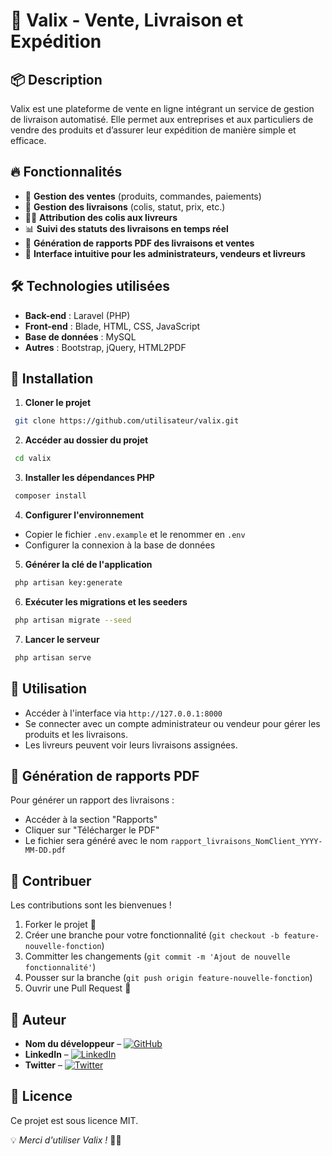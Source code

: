 # 🚀 Valix - Vente, Livraison et Expédition

## 📦 Description
Valix est une plateforme de vente en ligne intégrant un service de gestion de livraison automatisé. Elle permet aux entreprises et aux particuliers de vendre des produits et d’assurer leur expédition de manière simple et efficace.

## 🔥 Fonctionnalités

- 🛒 **Gestion des ventes** (produits, commandes, paiements)
- 🚚 **Gestion des livraisons** (colis, statut, prix, etc.)
- 👨‍✈️ **Attribution des colis aux livreurs**
- 📊 **Suivi des statuts des livraisons en temps réel**
- 📄 **Génération de rapports PDF des livraisons et ventes**
- 🎨 **Interface intuitive pour les administrateurs, vendeurs et livreurs**

## 🛠 Technologies utilisées

- **Back-end** : Laravel (PHP)
- **Front-end** : Blade, HTML, CSS, JavaScript
- **Base de données** : MySQL
- **Autres** : Bootstrap, jQuery, HTML2PDF

## 🚀 Installation

1. **Cloner le projet**

```bash
 git clone https://github.com/utilisateur/valix.git
```

2. **Accéder au dossier du projet**

```bash
 cd valix
```

3. **Installer les dépendances PHP**

```bash
 composer install
```

4. **Configurer l'environnement**

- Copier le fichier `.env.example` et le renommer en `.env`
- Configurer la connexion à la base de données

5. **Générer la clé de l'application**

```bash
 php artisan key:generate
```

6. **Exécuter les migrations et les seeders**

```bash
 php artisan migrate --seed
```

7. **Lancer le serveur**

```bash
 php artisan serve
```

## 🎯 Utilisation

- Accéder à l'interface via `http://127.0.0.1:8000`
- Se connecter avec un compte administrateur ou vendeur pour gérer les produits et les livraisons.
- Les livreurs peuvent voir leurs livraisons assignées.

## 📄 Génération de rapports PDF

Pour générer un rapport des livraisons :

- Accéder à la section "Rapports"
- Cliquer sur "Télécharger le PDF"
- Le fichier sera généré avec le nom `rapport_livraisons_NomClient_YYYY-MM-DD.pdf`

## 🤝 Contribuer

Les contributions sont les bienvenues !

1. Forker le projet 🍴
2. Créer une branche pour votre fonctionnalité (`git checkout -b feature-nouvelle-fonction`)
3. Committer les changements (`git commit -m 'Ajout de nouvelle fonctionnalité'`)
4. Pousser sur la branche (`git push origin feature-nouvelle-fonction`)
5. Ouvrir une Pull Request 🚀

## 👤 Auteur

- **Nom du développeur** – [![GitHub](https://img.shields.io/badge/GitHub-000?logo=github&logoColor=white)](https://github.com/dominiqsoro)
- **LinkedIn** – [![LinkedIn](https://img.shields.io/badge/LinkedIn-0077B5?logo=linkedin&logoColor=white)](https://linkedin.com/in/dominiquesoro)
- **Twitter** – [![Twitter](https://img.shields.io/badge/Twitter-1DA1F2?logo=twitter&logoColor=white)](https://twitter.com/dominiqsoro)

## 📜 Licence

Ce projet est sous licence MIT.

💡 _Merci d'utiliser Valix !_ 🚀✨

